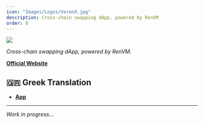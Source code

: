 ```yaml
---
icon: "Images/Logos/VarenX.jpg"
description: Cross-chain swapping dApp, powered by RenVM
order: 8
---
```


![](../../Images/Covers/VarenX.jpg)

_Cross-chain swapping dApp, powered by RenVM._

[**Official Website**](https://varen.finance/)

## 🇬🇷 Greek Translation

- [**App**](https://varenx.com/el/swap?inputCurrency=ETH&outputCurrency=0x72377f31e30a405282b522d588AEbbea202b4f23&chainId=1)

---

_Work in progress..._
